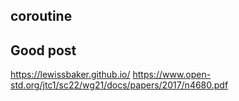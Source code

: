 ## coroutine

## Good post
https://lewissbaker.github.io/
https://www.open-std.org/jtc1/sc22/wg21/docs/papers/2017/n4680.pdf
